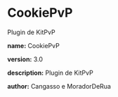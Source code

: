 # CookiePvP
Plugin de KitPvP

**name:** CookiePvP

**version:** 3.0

**description:** Plugin de KitPvP

**author:** Cangasso e MoradorDeRua
